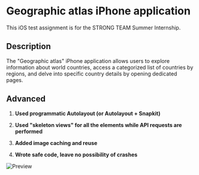 # Geographic atlas iPhone application

This iOS test assignment is for the STRONG TEAM Summer Internship.

## Description

The "Geographic atlas" iPhone application allows users to explore information about world countries, access a categorized list of countries by regions, and delve into specific country details by opening dedicated pages.


## Advanced

1. **Used programmatic Autolayout (or Autolayout + Snapkit)**

2. **Used "skeleton views" for all the elements while API requests are performed**

3. **Added image caching and reuse**

4. **Wrote safe code, leave no possibility of crashes**

![Preview](preview.gif)

